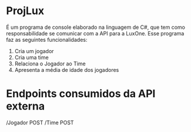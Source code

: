 # ProjLux

É um programa de console elaborado na linguagem de C#, que tem como responsabilidade se comunicar com a API para a LuxOne.
Esse programa faz as seguintes funcionalidades:

1. Cria um jogador
2. Cria uma time
3. Relaciona o Jogador ao Time
4. Apresenta a média de idade dos jogadores

# Endpoints consumidos da API externa

 /Jogador POST
 /Time POST

